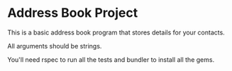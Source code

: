 # Address Book Project

This is a basic address book program that stores details for your contacts.

All arguments should be strings.

You'll need rspec to run all the tests and bundler to install all the gems.